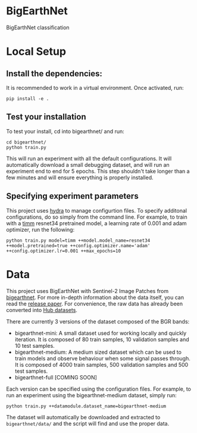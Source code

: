 # BigEarthNet

BigEarthNet classification


# Local Setup

## Install the dependencies:
It is recommended to work in a virtual environment. 
Once activated, run:

    pip install -e .


## Test your installation
To test your install, cd into bigearthnet/ and run:

    cd bigearthnet/
    python train.py

This will run an experiment with all the default configurations. 
It will automatically download a small debugging dataset, and will run an experiment end to end for 5 epochs.
This step shouldn't take longer than a few minutes and will ensure everything is properly installed.

## Specifying experiment parameters

This project uses [hydra](hydra.cc) to manage configurtion files.
To specify additonal configurations, do so simply from the command line.
For example, to train with a [timm](https://github.com/rwightman/pytorch-image-models) resnet34 pretrained model, a learning rate of 0.001 and adam optimizer, run the following:

    python train.py model=timm ++model.model_name=resnet34 ++model.pretrained=true ++config.optimizer.name='adam' ++config.optimizer.lr=0.001 ++max_epochs=10


# Data

This project uses BigEarthNet with Sentinel-2 Image Patches from [bigearthnet](https://bigearth.net/). For more in-depth information about the data itself, you can read the [release paper](https://bigearth.net/static/documents/BigEarthNet_IGARSS_2019.pdf).
For convenience, the raw data has already been converted into [Hub datasets](https://docs.activeloop.ai/datasets).

There are currently 3 versions of the dataset composed of the BGR bands:
* bigearthnet-mini: A small dataset used for working locally and quickly iteration. 
It is composed of 80 train samples, 10 validation samples and 10 test samples.
* bigearthnet-medium: A medium sized dataset which can be used to train models and observe behaviour when some signal passes through.
It is composed of 4000 train samples, 500 validation samples and 500 test samples.
* bigearthnet-full [COMING SOON]

Each version can be specified using the configuration files. For example, to run an experiment using the bigearthnet-medium dataset, simply run:

    python train.py ++datamodule.dataset_name=bigearthnet-medium

The dataset will automatically be downloaded and extracted to `bigearthnet/data/` and the script will find and use the proper data.


